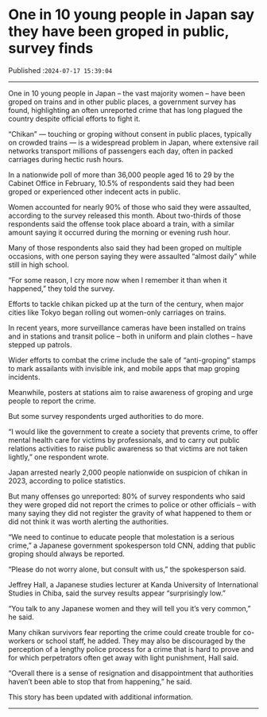 # One in 10 young people in Japan say they have been groped in public, survey finds

Published :`2024-07-17 15:39:04`

---

One in 10 young people in Japan – the vast majority women – have been groped on trains and in other public places, a government survey has found, highlighting an often unreported crime that has long plagued the country despite official efforts to fight it.

“Chikan” — touching or groping without consent in public places, typically on crowded trains — is a widespread problem in Japan, where extensive rail networks transport millions of passengers each day, often in packed carriages during hectic rush hours.

In a nationwide poll of more than 36,000 people aged 16 to 29 by the Cabinet Office in February, 10.5% of respondents said they had been groped or experienced other indecent acts in public.

Women accounted for nearly 90% of those who said they were assaulted, according to the survey released this month. About two-thirds of those respondents said the offense took place aboard a train, with a similar amount saying it occurred during the morning or evening rush hour.

Many of those respondents also said they had been groped on multiple occasions, with one person saying they were assaulted “almost daily” while still in high school.

“For some reason, I cry more now when I remember it than when it happened,” they told the survey.

Efforts to tackle chikan picked up at the turn of the century, when major cities like Tokyo began rolling out women-only carriages on trains.

In recent years, more surveillance cameras have been installed on trains and in stations and transit police – both in uniform and plain clothes – have stepped up patrols.

Wider efforts to combat the crime include the sale of “anti-groping” stamps to mark assailants with invisible ink, and mobile apps that map groping incidents.

Meanwhile, posters at stations aim to raise awareness of groping and urge people to report the crime.

But some survey respondents urged authorities to do more.

“I would like the government to create a society that prevents crime, to offer mental health care for victims by professionals, and to carry out public relations activities to raise public awareness so that victims are not taken lightly,” one respondent wrote.

Japan arrested nearly 2,000 people nationwide on suspicion of chikan in 2023, according to police statistics.

But many offenses go unreported: 80% of survey respondents who said they were groped did not report the crimes to police or other officials – with many saying they did not register the gravity of what happened to them or did not think it was worth alerting the authorities.

“We need to continue to educate people that molestation is a serious crime,” a Japanese government spokesperson told CNN, adding that public groping should always be reported.

“Please do not worry alone, but consult with us,” the spokesperson said.

Jeffrey Hall, a Japanese studies lecturer at Kanda University of International Studies in Chiba, said the survey results appear “surprisingly low.”

“You talk to any Japanese women and they will tell you it’s very common,” he said.

Many chikan survivors fear reporting the crime could create trouble for co-workers or school staff, he added. They may also be discouraged by the perception of a lengthy police process for a crime that is hard to prove and for which perpetrators often get away with light punishment, Hall said.

“Overall there is a sense of resignation and disappointment that authorities haven’t been able to stop that from happening,” he said.

This story has been updated with additional information.

---

